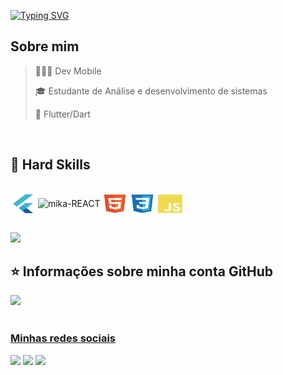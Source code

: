   [![Typing SVG](https://readme-typing-svg.demolab.com?font=Fira+Code&pause=1000&color=F799C0&random=false&width=435&lines=Ol%C3%A1%2C+dev!+Eu+me+chamo+Mika.+%F0%9F%99%8B%F0%9F%8F%BD%E2%80%8D%E2%99%80%EF%B8%8F;Sou+dev+mobile.+%F0%9F%91%A9%F0%9F%8F%BD%E2%80%8D%F0%9F%92%BB;Seja+bem-vindo(a)!+%F0%9F%A9%B7)](https://git.io/typing-svg)

 ## Sobre mim

>👩🏾‍💻 Dev Mobile
>
>🎓 Estudante de Análise e desenvolvimento de sistemas
>
>📱 Flutter/Dart

 <br/>

## 🚀 Hard Skills
  <div style="display: inline_block"><br>
  <img align="center" alt="mika-FLUTTER" height="30" width="40" src="https://raw.githubusercontent.com/devicons/devicon/master/icons/flutter/flutter-original.svg"/>
  <img align="center" alt="mika-REACT" height="30" width="40" src="https://cdn.jsdelivr.net/gh/devicons/devicon/icons/react/react-original.svg" />
  <img align="center" alt="mika-HTML" height="30" width="40" src="https://raw.githubusercontent.com/devicons/devicon/master/icons/html5/html5-original.svg">
  <img align="center" alt="mika-CSS" height="30" width="40" src="https://raw.githubusercontent.com/devicons/devicon/master/icons/css3/css3-original.svg">
  <img align="center" alt="mika-JS" height="30" width="40" src="https://raw.githubusercontent.com/devicons/devicon/master/icons/javascript/javascript-plain.svg">
</div>

 <br/>
 
 ![](lineBar.png)
## ⭐ Informações sobre minha conta GitHub

<div>
<a href="https://github.com/mikaelletavares">
<img height="180em" src="https://github-readme-stats.vercel.app/api/top-langs/?username=mikaelletavares&layout=compact&langs_count=6&theme=tokyonight"/>
</div>

<br>

### **Minhas redes sociais**

<div> 
  <a href="https://instagram.com/mikahlt" target="_blank"><img src="https://img.shields.io/badge/-Instagram-%23E4405F?style=for-the-badge&logo=instagram&logoColor=white" target="_blank"></a>
  <a href = "mailto:mikaelle.tavares.dev@gmail.com"><img src="https://img.shields.io/badge/-Gmail-%23333?style=for-the-badge&logo=gmail&logoColor=white" target="_blank"></a>
  <a href="https://www.linkedin.com/in/mikaelle-tavares" target="_blank"><img src="https://img.shields.io/badge/-LinkedIn-%230077B5?style=for-the-badge&logo=linkedin&logoColor=white" target="_blank"></a>
</div>

